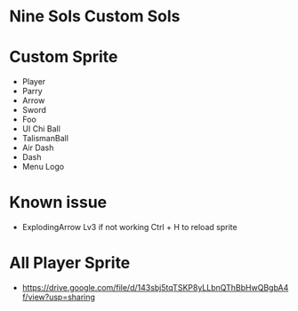 # Nine Sols Custom Sols

# Custom Sprite
- Player
- Parry
- Arrow
- Sword
- Foo
- UI Chi Ball
- TalismanBall
- Air Dash
- Dash
- Menu Logo

# Known issue
- ExplodingArrow Lv3 if not working Ctrl + H to reload sprite

# All Player Sprite
- https://drive.google.com/file/d/143sbj5tqTSKP8yLLbnQThBbHwQBgbA4f/view?usp=sharing